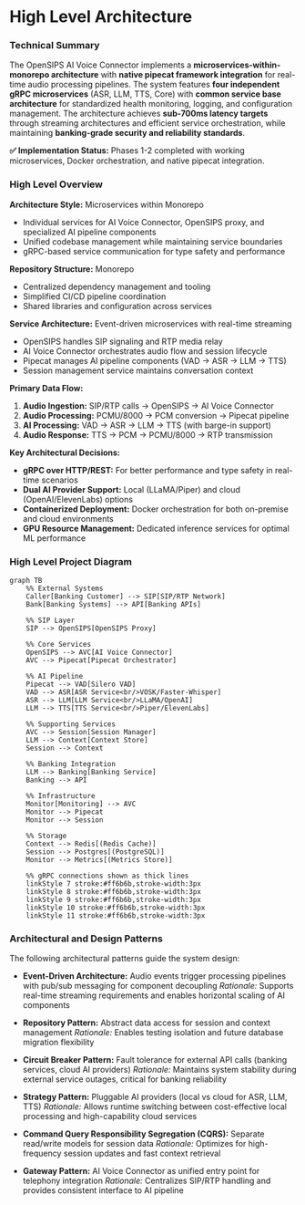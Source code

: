 # High Level Architecture

### Technical Summary

The OpenSIPS AI Voice Connector implements a **microservices-within-monorepo architecture** with **native pipecat framework integration** for real-time audio processing pipelines. The system features **four independent gRPC microservices** (ASR, LLM, TTS, Core) with **common service base architecture** for standardized health monitoring, logging, and configuration management. The architecture achieves **sub-700ms latency targets** through streaming architectures and efficient service orchestration, while maintaining **banking-grade security and reliability standards**.

**✅ Implementation Status:** Phases 1-2 completed with working microservices, Docker orchestration, and native pipecat integration.

### High Level Overview

**Architecture Style:** Microservices within Monorepo
- Individual services for AI Voice Connector, OpenSIPS proxy, and specialized AI pipeline components
- Unified codebase management while maintaining service boundaries
- gRPC-based service communication for type safety and performance

**Repository Structure:** Monorepo
- Centralized dependency management and tooling
- Simplified CI/CD pipeline coordination
- Shared libraries and configuration across services

**Service Architecture:** Event-driven microservices with real-time streaming
- OpenSIPS handles SIP signaling and RTP media relay
- AI Voice Connector orchestrates audio flow and session lifecycle
- Pipecat manages AI pipeline components (VAD → ASR → LLM → TTS)
- Session management service maintains conversation context

**Primary Data Flow:**
1. **Audio Ingestion:** SIP/RTP calls → OpenSIPS → AI Voice Connector
2. **Audio Processing:** PCMU/8000 → PCM conversion → Pipecat pipeline
3. **AI Processing:** VAD → ASR → LLM → TTS (with barge-in support)
4. **Audio Response:** TTS → PCM → PCMU/8000 → RTP transmission

**Key Architectural Decisions:**
- **gRPC over HTTP/REST:** For better performance and type safety in real-time scenarios
- **Dual AI Provider Support:** Local (LLaMA/Piper) and cloud (OpenAI/ElevenLabs) options
- **Containerized Deployment:** Docker orchestration for both on-premise and cloud environments
- **GPU Resource Management:** Dedicated inference services for optimal ML performance

### High Level Project Diagram

```mermaid
graph TB
    %% External Systems
    Caller[Banking Customer] --> SIP[SIP/RTP Network]
    Bank[Banking Systems] --> API[Banking APIs]
    
    %% SIP Layer
    SIP --> OpenSIPS[OpenSIPS Proxy]
    
    %% Core Services
    OpenSIPS --> AVC[AI Voice Connector]
    AVC --> Pipecat[Pipecat Orchestrator]
    
    %% AI Pipeline
    Pipecat --> VAD[Silero VAD]
    VAD --> ASR[ASR Service<br/>VOSK/Faster-Whisper]
    ASR --> LLM[LLM Service<br/>LLaMA/OpenAI]
    LLM --> TTS[TTS Service<br/>Piper/ElevenLabs]
    
    %% Supporting Services
    AVC --> Session[Session Manager]
    LLM --> Context[Context Store]
    Session --> Context
    
    %% Banking Integration
    LLM --> Banking[Banking Service]
    Banking --> API
    
    %% Infrastructure
    Monitor[Monitoring] --> AVC
    Monitor --> Pipecat
    Monitor --> Session
    
    %% Storage
    Context --> Redis[(Redis Cache)]
    Session --> Postgres[(PostgreSQL)]
    Monitor --> Metrics[(Metrics Store)]
    
    %% gRPC connections shown as thick lines
    linkStyle 7 stroke:#ff6b6b,stroke-width:3px
    linkStyle 8 stroke:#ff6b6b,stroke-width:3px
    linkStyle 9 stroke:#ff6b6b,stroke-width:3px
    linkStyle 10 stroke:#ff6b6b,stroke-width:3px
    linkStyle 11 stroke:#ff6b6b,stroke-width:3px
```

### Architectural and Design Patterns

The following architectural patterns guide the system design:

- **Event-Driven Architecture:** Audio events trigger processing pipelines with pub/sub messaging for component decoupling
  _Rationale:_ Supports real-time streaming requirements and enables horizontal scaling of AI components

- **Repository Pattern:** Abstract data access for session and context management 
  _Rationale:_ Enables testing isolation and future database migration flexibility

- **Circuit Breaker Pattern:** Fault tolerance for external API calls (banking services, cloud AI providers)
  _Rationale:_ Maintains system stability during external service outages, critical for banking reliability

- **Strategy Pattern:** Pluggable AI providers (local vs cloud for ASR, LLM, TTS)
  _Rationale:_ Allows runtime switching between cost-effective local processing and high-capability cloud services

- **Command Query Responsibility Segregation (CQRS):** Separate read/write models for session data
  _Rationale:_ Optimizes for high-frequency session updates and fast context retrieval

- **Gateway Pattern:** AI Voice Connector as unified entry point for telephony integration
  _Rationale:_ Centralizes SIP/RTP handling and provides consistent interface to AI pipeline
